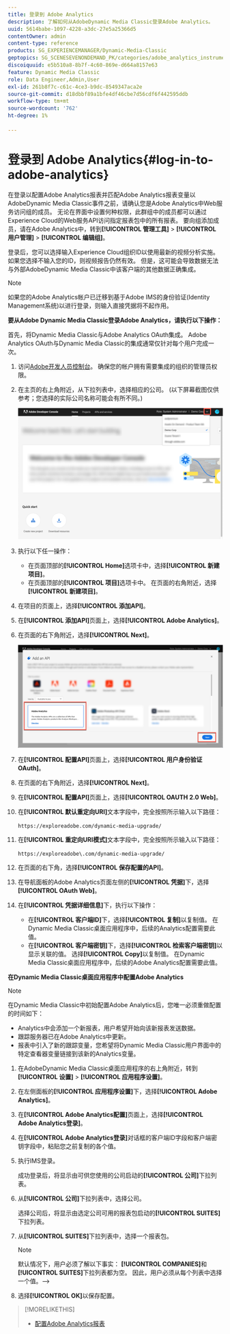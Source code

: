 ```yaml
---
title: 登录到 Adobe Analytics
description: 了解如何从AdobeDynamic Media Classic登录Adobe Analytics。
uuid: 5614babe-1097-4228-a3dc-27e5a25366d5
contentOwner: admin
content-type: reference
products: SG_EXPERIENCEMANAGER/Dynamic-Media-Classic
geptopics: SG_SCENESEVENONDEMAND_PK/categories/adobe_analytics_instrumentation_kit
discoiquuid: e5b510a8-8b7f-4c60-869e-d664a8157e63
feature: Dynamic Media Classic
role: Data Engineer,Admin,User
exl-id: 261b8f7c-c61c-4ce3-b9dc-8549347aca2e
source-git-commit: d18dbbf89a1bfe4df46cbe7d56cdf6f442595ddb
workflow-type: tm+mt
source-wordcount: '762'
ht-degree: 1%

---
```


# 登录到 Adobe Analytics{#log-in-to-adobe-analytics}

在登录以配置Adobe Analytics报表并匹配Adobe Analytics报表变量以AdobeDynamic Media Classic事件之前，请确认您是Adobe Analytics中Web服务访问组的成员。 无论在界面中设置何种权限，此群组中的成员都可以通过Experience Cloud的Web服务API访问指定报表包中的所有报表。 要向组添加成员，请在Adobe Analytics中，转到&#x200B;**[!UICONTROL 管理工具]** > **[!UICONTROL 用户管理]** > **[!UICONTROL 编辑组]**。

登录后，您可以选择输入Experience Cloud组织ID以使用最新的视频分析实施。 如果您选择不输入您的ID，则视频报告仍然有效。 但是，这可能会导致数据无法与外部AdobeDynamic Media Classic中该客户端的其他数据正确集成。

>[!NOTE]
>
>如果您的Adobe Analytics帐户已迁移到基于Adobe IMS的身份验证(Identity Management系统)以进行登录，则输入直接凭据将不起作用。

**要从Adobe Dynamic Media Classic登录Adobe Analytics，请执行以下操作：**

首先，将Dynamic Media Classic与Adobe Analytics OAuth集成。 Adobe Analytics OAuth与Dynamic Media Classic的集成通常仅针对每个用户完成一次。

1. 访问[Adobe开发人员控制台](https://developer.adobe.com/console)。 确保您的帐户拥有需要集成的组织的管理员权限。
1. 在主页的右上角附近，从下拉列表中，选择相应的公司。 (以下屏幕截图仅供参考；您选择的实际公司名称可能会有所不同。)

   ![创建新项目](assets/analytics-oauth1.png)

1. 执行以下任一操作：

   * 在页面顶部的&#x200B;**[!UICONTROL Home]**&#x200B;选项卡中，选择&#x200B;**[!UICONTROL 新建项目]**。
   * 在页面顶部的&#x200B;**[!UICONTROL 项目]**&#x200B;选项卡中。 在页面的右角附近，选择&#x200B;**[!UICONTROL 新建项目]**。

1. 在项目的页面上，选择&#x200B;**[!UICONTROL 添加API]**。
1. 在&#x200B;**[!UICONTROL 添加API]**&#x200B;页面上，选择&#x200B;**[!UICONTROL Adobe Analytics]**。
1. 在页面的右下角附近，选择&#x200B;**[!UICONTROL Next]**。

   ![添加API](assets/analytics-oauth2.png)

1. 在&#x200B;**[!UICONTROL 配置API]**&#x200B;页面上，选择&#x200B;**[!UICONTROL 用户身份验证OAuth]**。
1. 在页面的右下角附近，选择&#x200B;**[!UICONTROL Next]**。
1. 在&#x200B;**[!UICONTROL 配置API]**&#x200B;页面上，选择&#x200B;**[!UICONTROL OAUTH 2.0 Web]**。
1. 在&#x200B;**[!UICONTROL 默认重定向URI]**&#x200B;文本字段中，完全按照所示输入以下路径：

   `https://exploreadobe.com/dynamic-media-upgrade/`

1. 在&#x200B;**[!UICONTROL 重定向URI模式]**&#x200B;文本字段中，完全按照所示输入以下路径：

   `https://exploreadobe\.com/dynamic-media-upgrade/`

1. 在页面的右下角，选择&#x200B;**[!UICONTROL 保存配置的API]**。
1. 在导航面板的Adobe Analytics页面左侧的&#x200B;**[!UICONTROL 凭据]**&#x200B;下，选择&#x200B;**[!UICONTROL OAuth Web]**。
1. 在&#x200B;**[!UICONTROL 凭据详细信息]**&#x200B;下，执行以下操作：
   * 在&#x200B;**[!UICONTROL 客户端ID]**&#x200B;下，选择&#x200B;**[!UICONTROL 复制]**&#x200B;以复制值。 在Dynamic Media Classic桌面应用程序中，后续的Analytics配置需要此值。
   * 在&#x200B;**[!UICONTROL 客户端密钥]**&#x200B;下，选择&#x200B;**[!UICONTROL 检索客户端密钥]**&#x200B;以显示关联的值。 选择&#x200B;**[!UICONTROL Copy]**&#x200B;以复制值。 在Dynamic Media Classic桌面应用程序中，后续的Adobe Analytics配置需要此值。

**在Dynamic Media Classic桌面应用程序中配置Adobe Analytics**

>[!NOTE]
>
>在Dynamic Media Classic中初始配置Adobe Analytics后，您唯一必须重做配置的时间如下：
>
>* Analytics中会添加一个新报表，用户希望开始向该新报表发送数据。
>* 跟踪服务器已在Adobe Analytics中更新。
>* 报表中引入了新的跟踪变量，您希望将Dynamic Media Classic用户界面中的特定查看器变量链接到该新的Analytics变量。

>


1. 在AdobeDynamic Media Classic桌面应用程序的右上角附近，转到&#x200B;**[!UICONTROL 设置]** > **[!UICONTROL 应用程序设置]**。
1. 在左侧面板的&#x200B;**[!UICONTROL 应用程序设置]**&#x200B;下，选择&#x200B;**[!UICONTROL Adobe Analytics]**。
1. 在&#x200B;**[!UICONTROL Adobe Analytics配置]**&#x200B;页面上，选择&#x200B;**[!UICONTROL Adobe Analytics登录]**。
1. 在&#x200B;**[!UICONTROL Adobe Analytics登录]**&#x200B;对话框的客户端ID字段和客户端密钥字段中，粘贴您之前复制的各个值。
1. 执行IMS登录。

   成功登录后，将显示由可供您使用的公司启动的&#x200B;**[!UICONTROL 公司]**&#x200B;下拉列表。

1. 从&#x200B;**[!UICONTROL 公司]**&#x200B;下拉列表中，选择公司。

   选择公司后，将显示由选定公司可用的报表包启动的&#x200B;**[!UICONTROL SUITES]**&#x200B;下拉列表。

1. 从&#x200B;**[!UICONTROL SUITES]**&#x200B;下拉列表中，选择一个报表包。

   >[!NOTE]
   >
   >默认情况下，用户必须了解以下事实： **[!UICONTROL COMPANIES]**&#x200B;和&#x200B;**[!UICONTROL SUITES]**&#x200B;下拉列表都为空。 因此，用户必须从每个列表中选择一个值。—>

1. 选择&#x200B;**[!UICONTROL OK]**&#x200B;以保存配置。

>[!MORELIKETHIS]
>
>* [配置Adobe Analytics报表](configuring-analytics-reports.md#configuring_adobe_analytics_reports)

